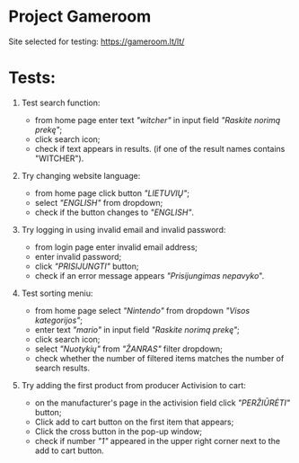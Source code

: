 # Project Gameroom
Site selected for testing: https://gameroom.lt/lt/

# Tests:
1. Test search function:
    * from home page enter text *"witcher"* in input field *"Raskite norimą prekę"*; 
    * click search icon;
    * check if text appears in results. (if one of the result names contains "WITCHER").


2. Try changing website language:
    * from home page click button *"LIETUVIŲ"*;
    * select *"ENGLISH"* from dropdown;    
    * check if the button changes to *"ENGLISH"*.


3. Try logging in using invalid email and invalid password:
    * from login page enter invalid email address;
    * enter invalid password;
    * click *"PRISIJUNGTI"* button;
    * check if an error message appears *"Prisijungimas nepavyko*".
   
   
4. Test sorting meniu:
    * from home page select *"Nintendo"* from dropdown *"Visos kategorijos"*; 
    * enter text *"mario"* in input field *"Raskite norimą prekę"*;
    * click search icon;
    * select *"Nuotykių"* from *"ŽANRAS"* filter dropdown;
    * check whether the number of filtered items matches the number of search results.


5. Try adding the first product from producer Activision to cart:
    * on the manufacturer's page in the activision field click *"PERŽIŪRĖTI"* button;
    * Click add to cart button on the first item that appears;
    * Click the cross button in the pop-up window;
    * check if number *"1"* appeared in the upper right corner next to the add to cart button.